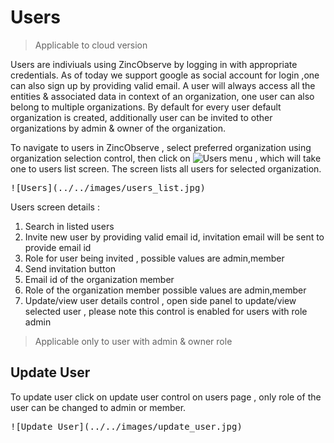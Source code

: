 # Users

> Applicable to cloud version

Users are indiviuals using ZincObserve by logging in with appropriate credentials. As of today we support google as social account for login ,one can also sign up by providing valid email. 
A user will always access all the entities & associated data in context of an organization, one user can also belong to multiple organizations. By default for every user default organization is created, additionally user can be invited to other organizations by admin & owner of the organization.

To navigate to users in ZincObserve , select preferred organization using organization selection control, then click on ![Users](../../images/users_menu.jpg) menu , which will take one to users list screen. The screen lists all users for selected organization.  


<kbd>
![Users](../../images/users_list.jpg)
</kbd>

Users screen details :


1. Search in listed users
1. Invite new user by providing valid email id, invitation email will be sent to provide email id
1. Role for user being invited , possible values are admin,member
1. Send invitation button
1. Email id of the organization member
1. Role of the organization member possible values are admin,member
1. Update/view user details control , open side panel to update/view selected user , please note this control is enabled for users with role admin

> Applicable only to user with admin & owner role 
## Update User

To update user click on update user control on users page , only role of the user can be changed to admin or member.

<kbd>
![Update User](../../images/update_user.jpg)
</kbd>